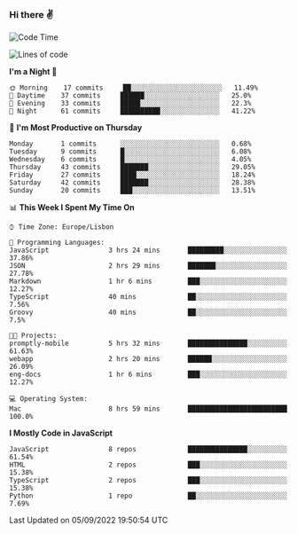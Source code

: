 ### Hi there :v:

<!--
**eusebioaddsilva/eusebioaddsilva** is a ✨ _special_ ✨ repository because its `README.md` (this file) appears on your GitHub profile.

<!--START_SECTION:waka-->
![Code Time](http://img.shields.io/badge/Code%20Time-35%20hrs%2012%20mins-blue)

![Lines of code](https://img.shields.io/badge/From%20Hello%20World%20I%27ve%20Written-643%20Thousand%20lines%20of%20code-blue)

**I'm a Night 🦉** 

```text
🌞 Morning    17 commits     ██░░░░░░░░░░░░░░░░░░░░░░░   11.49% 
🌆 Daytime    37 commits     ██████░░░░░░░░░░░░░░░░░░░   25.0% 
🌃 Evening    33 commits     █████░░░░░░░░░░░░░░░░░░░░   22.3% 
🌙 Night      61 commits     ██████████░░░░░░░░░░░░░░░   41.22%

```
📅 **I'm Most Productive on Thursday** 

```text
Monday       1 commits      ░░░░░░░░░░░░░░░░░░░░░░░░░   0.68% 
Tuesday      9 commits      █░░░░░░░░░░░░░░░░░░░░░░░░   6.08% 
Wednesday    6 commits      █░░░░░░░░░░░░░░░░░░░░░░░░   4.05% 
Thursday     43 commits     ███████░░░░░░░░░░░░░░░░░░   29.05% 
Friday       27 commits     ████░░░░░░░░░░░░░░░░░░░░░   18.24% 
Saturday     42 commits     ███████░░░░░░░░░░░░░░░░░░   28.38% 
Sunday       20 commits     ███░░░░░░░░░░░░░░░░░░░░░░   13.51%

```


📊 **This Week I Spent My Time On** 

```text
⌚︎ Time Zone: Europe/Lisbon

💬 Programming Languages: 
JavaScript               3 hrs 24 mins       █████████░░░░░░░░░░░░░░░░   37.86% 
JSON                     2 hrs 29 mins       ███████░░░░░░░░░░░░░░░░░░   27.78% 
Markdown                 1 hr 6 mins         ███░░░░░░░░░░░░░░░░░░░░░░   12.27% 
TypeScript               40 mins             ██░░░░░░░░░░░░░░░░░░░░░░░   7.56% 
Groovy                   40 mins             ██░░░░░░░░░░░░░░░░░░░░░░░   7.5%

🐱‍💻 Projects: 
promptly-mobile          5 hrs 32 mins       ███████████████░░░░░░░░░░   61.63% 
webapp                   2 hrs 20 mins       ██████░░░░░░░░░░░░░░░░░░░   26.09% 
eng-docs                 1 hr 6 mins         ███░░░░░░░░░░░░░░░░░░░░░░   12.27%

💻 Operating System: 
Mac                      8 hrs 59 mins       █████████████████████████   100.0%

```

**I Mostly Code in JavaScript** 

```text
JavaScript               8 repos             ███████████████░░░░░░░░░░   61.54% 
HTML                     2 repos             ███░░░░░░░░░░░░░░░░░░░░░░   15.38% 
TypeScript               2 repos             ███░░░░░░░░░░░░░░░░░░░░░░   15.38% 
Python                   1 repo              ██░░░░░░░░░░░░░░░░░░░░░░░   7.69%

```



 Last Updated on 05/09/2022 19:50:54 UTC
<!--END_SECTION:waka-->
